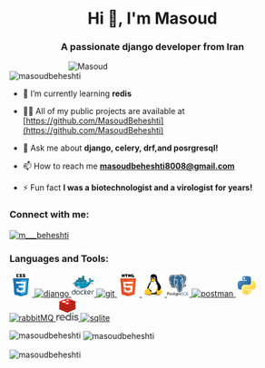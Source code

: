 <h1 align="center">Hi 👋, I'm Masoud</h1>
<h3 align="center">A passionate django developer from Iran</h3>
<img align='right' alt='Masoud' width='400' src='https://bayanbox.ir/view/1353559592827697052/programmer.gif'>
<p align="left"> <img src="https://komarev.com/ghpvc/?username=masoudbeheshti&label=Profile%20views&color=0e75b6&style=flat" alt="masoudbeheshti" /> </p>

- 🌱 I’m currently learning **redis**

- 👨‍💻 All of my public projects are available at [https://github.com/MasoudBeheshti](https://github.com/MasoudBeheshti)

- 💬 Ask me about **django, celery, drf,and posrgresql!**

- 📫 How to reach me **masoudbeheshti8008@gmail.com**

- ⚡ Fun fact **I was a biotechnologist and a virologist for years!**

<h3 align="left">Connect with me:</h3>
<p align="left">
<a href="https://instagram.com/m___beheshti" target="blank"><img align="center" src="https://raw.githubusercontent.com/rahuldkjain/github-profile-readme-generator/master/src/images/icons/Social/instagram.svg" alt="m___beheshti" height="30" width="40" /></a>
</p>

<h3 align="left">Languages and Tools:</h3>
<p align="left"> <a href="https://www.w3schools.com/css/" target="_blank" rel="noreferrer"> <img src="https://raw.githubusercontent.com/devicons/devicon/master/icons/css3/css3-original-wordmark.svg" alt="css3" width="40" height="40"/> </a> <a href="https://www.djangoproject.com/" target="_blank" rel="noreferrer"> <img src="https://cdn.worldvectorlogo.com/logos/django.svg" alt="django" width="40" height="40"/> </a> <a href="https://www.docker.com/" target="_blank" rel="noreferrer"> <img src="https://raw.githubusercontent.com/devicons/devicon/master/icons/docker/docker-original-wordmark.svg" alt="docker" width="40" height="40"/> </a> <a href="https://git-scm.com/" target="_blank" rel="noreferrer"> <img src="https://www.vectorlogo.zone/logos/git-scm/git-scm-icon.svg" alt="git" width="40" height="40"/> </a> <a href="https://www.w3.org/html/" target="_blank" rel="noreferrer"> <img src="https://raw.githubusercontent.com/devicons/devicon/master/icons/html5/html5-original-wordmark.svg" alt="html5" width="40" height="40"/> </a> <a href="https://www.linux.org/" target="_blank" rel="noreferrer"> <img src="https://raw.githubusercontent.com/devicons/devicon/master/icons/linux/linux-original.svg" alt="linux" width="40" height="40"/> </a> <a href="https://www.postgresql.org" target="_blank" rel="noreferrer"> <img src="https://raw.githubusercontent.com/devicons/devicon/master/icons/postgresql/postgresql-original-wordmark.svg" alt="postgresql" width="40" height="40"/> </a> <a href="https://postman.com" target="_blank" rel="noreferrer"> <img src="https://www.vectorlogo.zone/logos/getpostman/getpostman-icon.svg" alt="postman" width="40" height="40"/> </a> <a href="https://www.python.org" target="_blank" rel="noreferrer"> <img src="https://raw.githubusercontent.com/devicons/devicon/master/icons/python/python-original.svg" alt="python" width="40" height="40"/> </a> <a href="https://www.rabbitmq.com" target="_blank" rel="noreferrer"> <img src="https://www.vectorlogo.zone/logos/rabbitmq/rabbitmq-icon.svg" alt="rabbitMQ" width="40" height="40"/> </a> <a href="https://redis.io" target="_blank" rel="noreferrer"> <img src="https://raw.githubusercontent.com/devicons/devicon/master/icons/redis/redis-original-wordmark.svg" alt="redis" width="40" height="40"/> </a> <a href="https://www.sqlite.org/" target="_blank" rel="noreferrer"> <img src="https://www.vectorlogo.zone/logos/sqlite/sqlite-icon.svg" alt="sqlite" width="40" height="40"/> </a> </p>

<p><img align="left" src="https://github-readme-stats.vercel.app/api/top-langs?username=masoudbeheshti&show_icons=true&locale=en&layout=compact" alt="masoudbeheshti" /></p>

<p>&nbsp;<img align="center" src="https://github-readme-stats.vercel.app/api?username=masoudbeheshti&show_icons=true&locale=en" alt="masoudbeheshti" /></p>

<p><img align="center" src="https://github-readme-streak-stats.herokuapp.com/?user=masoudbeheshti&" alt="masoudbeheshti" /></p>

